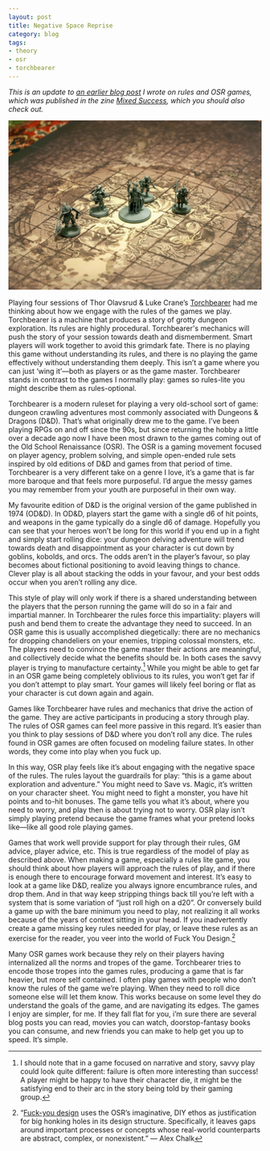 ```yaml
---
layout: post
title: Negative Space Reprise
category: blog
tags:
- theory
- osr
- torchbearer
---
```


_This is an update to [an earlier blog post][ns] I wrote on rules and OSR games, which was published in the zine [Mixed Success][ms], which you should also check out._ 

![Kingdom Death Minis](/assets/img/kingdom-death-kingsman.jpg)

Playing four sessions of Thor Olavsrud & Luke Crane’s [Torchbearer][] had me thinking about how we engage with the rules of the games we play. Torchbearer is a machine that produces a story of grotty dungeon exploration. Its rules are highly procedural. Torchbearer's mechanics will push the story of your session towards death and dismemberment. Smart players will work together to avoid this grimdark fate. There is no playing this game without understanding its rules, and there is no playing the game effectively without understanding them deeply. This isn’t a game where you can just ‘wing it’—both as players or as the game master. Torchbearer stands in contrast to the games I normally play: games so rules-lite you might describe them as rules-optional.

Torchbearer is a modern ruleset for playing a very old-school sort of game: dungeon crawling adventures most commonly associated with Dungeons & Dragons (D&D). That’s what originally drew me to the game. I’ve been playing RPGs on and off since the 90s, but since returning the hobby a little over a decade ago now I have been most drawn to the games coming out of the Old School Renaissance (OSR). The OSR is a gaming movement focused on player agency, problem solving, and simple open-ended rule sets inspired by old editions of D&D and games from that period of time. Torchbearer is a very different take on a genre I love, it’s a game that is far more baroque and that feels more purposeful. I’d argue the messy games you may remember from your youth are purposeful in their own way.

My favourite edition of D&D is the original version of the game published in 1974 (OD&D). In OD&D, players start the game with a single d6 of hit points, and weapons in the game typically do a single d6 of damage. Hopefully you can see that your heroes won’t be long for this world if you end up in a fight and simply start rolling dice: your dungeon delving adventure will trend towards death and disappointment as your character is cut down by goblins, kobolds, and orcs. The odds aren’t in the player’s favour, so play becomes about fictional positioning to avoid leaving things to chance. Clever play is all about stacking the odds in your favour, and your best odds occur when you aren’t rolling any dice.

This style of play will only work if there is a shared understanding between the players that the person running the game will do so in a fair and impartial manner. In Torchbearer the rules force this impartiality: players will push and bend them to create the advantage they need to succeed. In an OSR game this is usually accomplished diegetically: there are no mechanics for dropping chandeliers on your enemies, tripping colossal monsters, etc. The players need to convince the game master their actions are meaningful, and collectively decide what the benefits should be. In both cases the savvy player is trying to manufacture certainty.[^1] While you might be able to get far in an OSR game being completely oblivious to its rules, you won’t get far if you don’t attempt to play smart. Your games will likely feel boring or flat as your character is cut down again and again.

Games like Torchbearer have rules and mechanics that drive the action of the game. They are active participants in producing a story through play. The rules of OSR games can feel more passive in this regard. It’s easier than you think to play sessions of D&D where you don’t roll any dice. The rules found in OSR games are often focused on modeling failure states. In other words, they come into play when you fuck up.

In this way, OSR play feels like it’s about engaging with the negative space of the rules. The rules layout the guardrails for play: “this is a game about exploration and adventure.” You might need to Save vs. Magic, it’s written on your character sheet. You might need to fight a monster, you have hit points and to-hit bonuses. The game tells you what it’s about, where you need to worry, and play then is about trying not to worry. OSR play isn’t simply playing pretend because the game frames what your pretend looks like—like all good role playing games.

Games that work well provide support for play through their rules, GM advice, player advice, etc. This is true regardless of the model of play as described above. When making a game, especially a rules lite game, you should think about how players will approach the rules of play, and if there is enough there to encourage forward movement and interest. It’s easy to look at a game like D&D, realize you always ignore encumbrance rules, and drop them. And in that way keep stripping things back till you’re left with a system that is some variation of “just roll high on a d20”. Or conversely build a game up with the bare minimum you need to play, not realizing it all works because of the years of context sitting in your head. If you inadvertently create a game missing key rules needed for play, or leave these rules as an exercise for the reader, you veer into the world of Fuck You Design.[^2]

Many OSR games work because they rely on their players having internalized all the norms and tropes of the game. Torchbearer tries to encode those tropes into the games rules, producing a game that is far heavier, but more self contained. I often play games with people who don’t know the rules of the game we’re playing. When they need to roll dice someone else will let them know. This works because on some level they do understand the goals of the game, and are navigating its edges. The games I enjoy are simpler, for me. If they fall flat for you, i’m sure there are several blog posts you can read, movies you can watch, doorstop-fantasy books you can consume, and new friends you can make to help get you up to speed. It’s simple.



[^1]: I should note that in a game focused on narrative and story, savvy play could look quite different: failure is often more interesting than success! A player might be happy to have their character die, it might be the satisfying end to their arc in the story being told by their gaming group.

[^2]: “[Fuck-you design][fyd] uses the OSR’s imaginative, DIY ethos as justification for big honking holes in its design structure. Specifically, it leaves gaps around important processes or concepts whose real-world counterparts are abstract, complex, or nonexistent.” — Alex Chalk

[ns]: /blog/negative-space/
[ms]: https://mixed-success.itch.io/issue1
[torchbearer]: /campaigns/torchbearer/
[fyd]: http://todistantlands.blogspot.com/2022/05/fk-you-design.html
